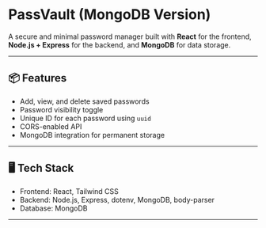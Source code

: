 # PassVault (MongoDB Version)

A secure and minimal password manager built with **React** for the frontend, **Node.js + Express** for the backend, and **MongoDB** for data storage.

---

## 📦 Features

- Add, view, and delete saved passwords
- Password visibility toggle
- Unique ID for each password using `uuid`
- CORS-enabled API
- MongoDB integration for permanent storage

---

## 🖥️ Tech Stack

- Frontend: React, Tailwind CSS
- Backend: Node.js, Express, dotenv, MongoDB, body-parser
- Database: MongoDB 

---


